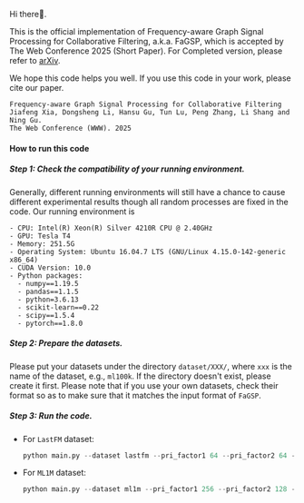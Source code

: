Hi there👋.

This is the official implementation of Frequency-aware Graph Signal Processing for Collaborative Filtering, a.k.a. FaGSP, which is accepted by The Web Conference 2025 (Short Paper). For Completed version, please refer to [arXiv](https://arxiv.org/abs/2402.08426).

We hope this code helps you well. If you use this code in your work, please cite our paper.

```
Frequency-aware Graph Signal Processing for Collaborative Filtering
Jiafeng Xia, Dongsheng Li, Hansu Gu, Tun Lu, Peng Zhang, Li Shang and Ning Gu.
The Web Conference (WWW). 2025
```

#### How to run this code

##### Step 1: Check the compatibility of your running environment. 

Generally, different running environments will still have a chance to cause different experimental results though all random processes are fixed in the code. Our running environment is 

```
- CPU: Intel(R) Xeon(R) Silver 4210R CPU @ 2.40GHz
- GPU: Tesla T4
- Memory: 251.5G
- Operating System: Ubuntu 16.04.7 LTS (GNU/Linux 4.15.0-142-generic x86_64)
- CUDA Version: 10.0
- Python packages:
  - numpy==1.19.5
  - pandas==1.1.5
  - python=3.6.13
  - scikit-learn==0.22
  - scipy==1.5.4
  - pytorch==1.8.0
```

##### Step 2: Prepare the datasets. 

Please put your datasets under the directory `dataset/XXX/`, where ```xxx``` is the name of the dataset, e.g., ```ml100k```. If the directory doesn't exist, please create it first. Please note that if you use your own datasets, check their format so as to make sure that it matches the input format of `FaGSP`. 


##### Step 3: Run the code.

* For ```LastFM``` dataset:
  ```python
  python main.py --dataset lastfm --pri_factor1 64 --pri_factor2 64 --alpha1 0.85 --alpha2 0.35 --order1 14 --order2 14 --q 0.8
  ```

* For ```ML1M``` dataset:
  ```python
  python main.py --dataset ml1m --pri_factor1 256 --pri_factor2 128 --alpha1 0.3 --alpha2 0.5 --order1 12 --order2 14 --q 0.7
  ```

